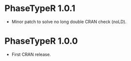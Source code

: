 # PhaseTypeR 1.0.1

* Minor patch to solve no long double CRAN check (noLD).

# PhaseTypeR 1.0.0

* First CRAN release.
